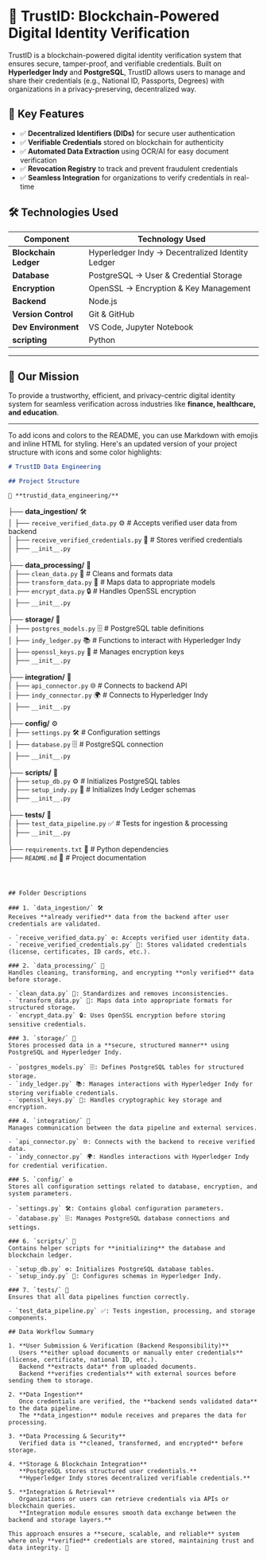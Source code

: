 # 🚀 TrustID: Blockchain-Powered Digital Identity Verification



TrustID is a blockchain-powered digital identity verification system that ensures secure, tamper-proof, and verifiable credentials. Built on **Hyperledger Indy** and **PostgreSQL**, TrustID allows users to manage and share their credentials (e.g., National ID, Passports, Degrees) with organizations in a privacy-preserving, decentralized way.

## 🔹 Key Features
- ✅ **Decentralized Identifiers (DIDs)** for secure user authentication
- ✅ **Verifiable Credentials** stored on blockchain for authenticity
- ✅ **Automated Data Extraction** using OCR/AI for easy document verification
- ✅ **Revocation Registry** to track and prevent fraudulent credentials
- ✅ **Seamless Integration** for organizations to verify credentials in real-time


## 🛠 Technologies Used

| Component            | Technology Used |
|----------------------|----------------|
| **Blockchain Ledger** | Hyperledger Indy  → Decentralized Identity Ledger |
| **Database**        | PostgreSQL → User & Credential Storage |
| **Encryption**      | OpenSSL  → Encryption & Key Management |
| **Backend**        | Node.js |
| **Version Control** | Git & GitHub |
| **Dev Environment** | VS Code, Jupyter Notebook |
| **scripting** | Python|

---


## 📌 Our Mission
To provide a trustworthy, efficient, and privacy-centric digital identity system for seamless verification across industries like **finance, healthcare, and education**.



---

To add icons and colors to the README, you can use Markdown with emojis and inline HTML for styling. Here's an updated version of your project structure with icons and some color highlights:

```markdown
# TrustID Data Engineering

## Project Structure

📂 **trustid_data_engineering/**
```
├── **data_ingestion/** 🛠️  
│   ├── `receive_verified_data.py` ⚙️ # Accepts verified user data from backend  
│   ├── `receive_verified_credentials.py` 🔑 # Stores verified credentials  
│   ├── `__init__.py`  
│  
├── **data_processing/** 🧹  
│   ├── `clean_data.py` 🧼 # Cleans and formats data  
│   ├── `transform_data.py` 🔄 # Maps data to appropriate models  
│   ├── `encrypt_data.py` 🔒 # Handles OpenSSL encryption  
│   ├── `__init__.py`  
│  
├── **storage/** 💾  
│   ├── `postgres_models.py` 🗄️ # PostgreSQL table definitions  
│   ├── `indy_ledger.py` 📚 # Functions to interact with Hyperledger Indy  
│   ├── `openssl_keys.py` 🔑 # Manages encryption keys  
│   ├── `__init__.py`  
│  
├── **integration/** 🔗  
│   ├── `api_connector.py` 🌐 # Connects to backend API  
│   ├── `indy_connector.py` 🌍 # Connects to Hyperledger Indy  
│   ├── `__init__.py`  
│  
├── **config/** ⚙️  
│   ├── `settings.py` 🛠️ # Configuration settings  
│   ├── `database.py` 🗄️ # PostgreSQL connection  
│   ├── `__init__.py`  
│  
├── **scripts/** 📜  
│   ├── `setup_db.py` ⚙️ # Initializes PostgreSQL tables  
│   ├── `setup_indy.py` 📜 # Initializes Indy Ledger schemas  
│   ├── `__init__.py`  
│  
├── **tests/** 🔬  
│   ├── `test_data_pipeline.py` ✅ # Tests for ingestion & processing  
│   ├── `__init__.py`  
│  
├── `requirements.txt` 📑 # Python dependencies  
├── `README.md` 📖 # Project documentation  
```



## Folder Descriptions

### 1. `data_ingestion/` 🛠️
Receives **already verified** data from the backend after user credentials are validated.

- `receive_verified_data.py` ⚙️: Accepts verified user identity data.
- `receive_verified_credentials.py` 🔑: Stores validated credentials (license, certificates, ID cards, etc.).

### 2. `data_processing/` 🧹
Handles cleaning, transforming, and encrypting **only verified** data before storage.

- `clean_data.py` 🧼: Standardizes and removes inconsistencies.
- `transform_data.py` 🔄: Maps data into appropriate formats for structured storage.
- `encrypt_data.py` 🔒: Uses OpenSSL encryption before storing sensitive credentials.

### 3. `storage/` 💾
Stores processed data in a **secure, structured manner** using PostgreSQL and Hyperledger Indy.

- `postgres_models.py` 🗄️: Defines PostgreSQL tables for structured storage.
- `indy_ledger.py` 📚: Manages interactions with Hyperledger Indy for storing verifiable credentials.
- `openssl_keys.py` 🔑: Handles cryptographic key storage and encryption.

### 4. `integration/` 🔗
Manages communication between the data pipeline and external services.

- `api_connector.py` 🌐: Connects with the backend to receive verified data.
- `indy_connector.py` 🌍: Handles interactions with Hyperledger Indy for credential verification.

### 5. `config/` ⚙️
Stores all configuration settings related to database, encryption, and system parameters.

- `settings.py` 🛠️: Contains global configuration parameters.
- `database.py` 🗄️: Manages PostgreSQL database connections and settings.

### 6. `scripts/` 📜
Contains helper scripts for **initializing** the database and blockchain ledger.

- `setup_db.py` ⚙️: Initializes PostgreSQL database tables.
- `setup_indy.py` 📜: Configures schemas in Hyperledger Indy.

### 7. `tests/` 🔬
Ensures that all data pipelines function correctly.

- `test_data_pipeline.py` ✅: Tests ingestion, processing, and storage components.

## Data Workflow Summary

1. **User Submission & Verification (Backend Responsibility)**  
   Users **either upload documents or manually enter credentials** (license, certificate, national ID, etc.).  
   Backend **extracts data** from uploaded documents.  
   Backend **verifies credentials** with external sources before sending them to storage.

2. **Data Ingestion**  
   Once credentials are verified, the **backend sends validated data** to the data pipeline.  
   The **data_ingestion** module receives and prepares the data for processing.

3. **Data Processing & Security**  
   Verified data is **cleaned, transformed, and encrypted** before storage.

4. **Storage & Blockchain Integration**  
   **PostgreSQL stores structured user credentials.**  
   **Hyperledger Indy stores decentralized verifiable credentials.**

5. **Integration & Retrieval**  
   Organizations or users can retrieve credentials via APIs or blockchain queries.  
   **Integration module ensures smooth data exchange between the backend and storage layers.**

This approach ensures a **secure, scalable, and reliable** system where only **verified** credentials are stored, maintaining trust and data integrity. 🚀



